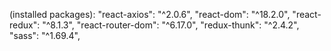 (installed packages):
    "react-axios": "^2.0.6",
    "react-dom": "^18.2.0",
    "react-redux": "^8.1.3",
    "react-router-dom": "^6.17.0",
    "redux-thunk": "^2.4.2",
    "sass": "^1.69.4",
    
